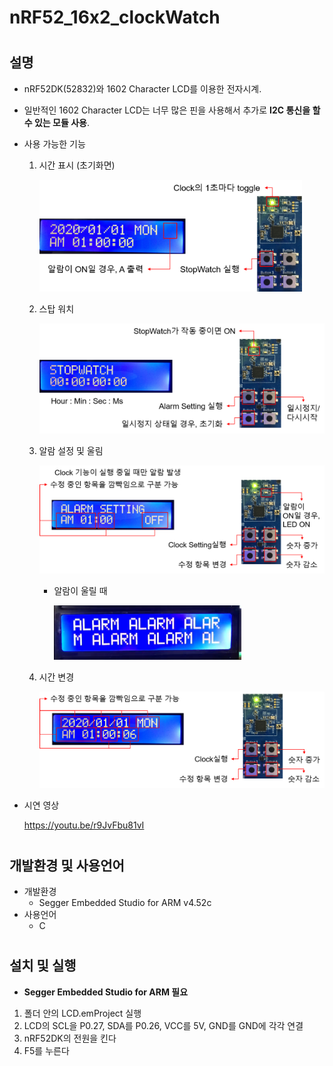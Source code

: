 # nRF52_16x2_clockWatch
# 
## 설명
- nRF52DK(52832)와 1602 Character LCD를 이용한 전자시계.
- 일반적인 1602 Character LCD는 너무 많은 핀을 사용해서 추가로 __I2C 통신을 할 수 있는 모듈 사용__.
- 사용 가능한 기능
  1. 시간 표시 (초기화면)
  
      <img src="https://github.com/juhwan976/nRF52_16x2_clockWatch/blob/main/photo/1.png" width="420" />
      
  2. 스탑 워치
    
      <img src="https://github.com/juhwan976/nRF52_16x2_clockWatch/blob/main/photo/2.png" width="500" />
    
  3. 알람 설정 및 울림
  
      <img src="https://github.com/juhwan976/nRF52_16x2_clockWatch/blob/main/photo/3.png" width="500" />
      
      
      - 알람이 울릴 때
      
          <img src="https://github.com/juhwan976/nRF52_16x2_clockWatch/blob/main/photo/5.png" width="300" />
      
      
  4. 시간 변경
  
      <img src="https://github.com/juhwan976/nRF52_16x2_clockWatch/blob/main/photo/4.png" width="500" />
      
- 시연 영상

  https://youtu.be/r9JvFbu81vI

#
## 개발환경 및 사용언어
- 개발환경
  - Segger Embedded Studio for ARM v4.52c
- 사용언어
  - C
#
## 설치 및 실행
- __Segger Embedded Studio for ARM 필요__
1. 폴더 안의 LCD.emProject 실행
2. LCD의 SCL을 P0.27, SDA를 P0.26, VCC를 5V, GND를 GND에 각각 연결
3. nRF52DK의 전원을 킨다
4. F5를 누른다

